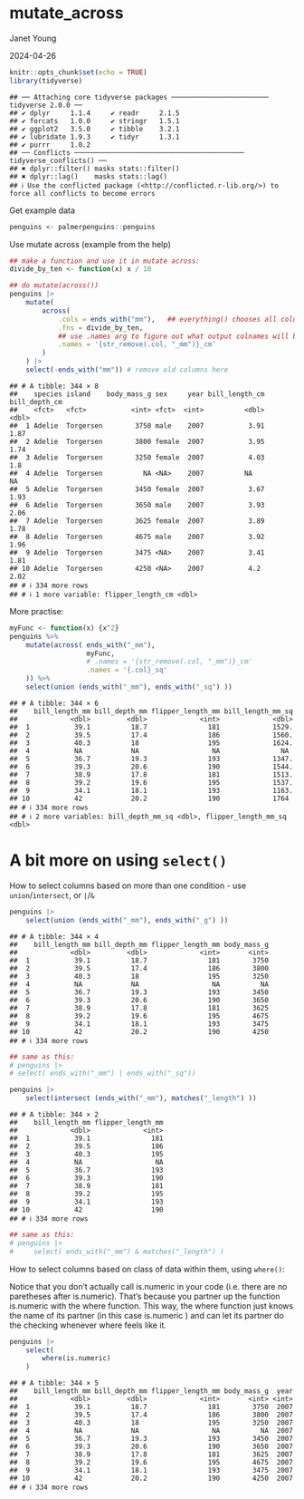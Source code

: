 mutate_across
================
Janet Young

2024-04-26

``` r
knitr::opts_chunk$set(echo = TRUE)
library(tidyverse)
```

    ## ── Attaching core tidyverse packages ──────────────────────── tidyverse 2.0.0 ──
    ## ✔ dplyr     1.1.4     ✔ readr     2.1.5
    ## ✔ forcats   1.0.0     ✔ stringr   1.5.1
    ## ✔ ggplot2   3.5.0     ✔ tibble    3.2.1
    ## ✔ lubridate 1.9.3     ✔ tidyr     1.3.1
    ## ✔ purrr     1.0.2     
    ## ── Conflicts ────────────────────────────────────────── tidyverse_conflicts() ──
    ## ✖ dplyr::filter() masks stats::filter()
    ## ✖ dplyr::lag()    masks stats::lag()
    ## ℹ Use the conflicted package (<http://conflicted.r-lib.org/>) to force all conflicts to become errors

Get example data

``` r
penguins <- palmerpenguins::penguins
```

Use mutate across (example from the help)

``` r
## make a function and use it in mutate across:
divide_by_ten <- function(x) x / 10

## do mutate(across())
penguins |>
    mutate(
        across(
            .cols = ends_with("mm"),   ## everything() chooses all columns
            .fns = divide_by_ten,
            ## use .names arg to figure out what output colnames will be. Empty names arg means values in current columns get replaced
            .names = '{str_remove(.col, "_mm")}_cm'
        )
    ) |>
    select(-ends_with("mm")) # remove old columns here
```

    ## # A tibble: 344 × 8
    ##    species island    body_mass_g sex     year bill_length_cm bill_depth_cm
    ##    <fct>   <fct>           <int> <fct>  <int>          <dbl>         <dbl>
    ##  1 Adelie  Torgersen        3750 male    2007           3.91          1.87
    ##  2 Adelie  Torgersen        3800 female  2007           3.95          1.74
    ##  3 Adelie  Torgersen        3250 female  2007           4.03          1.8 
    ##  4 Adelie  Torgersen          NA <NA>    2007          NA            NA   
    ##  5 Adelie  Torgersen        3450 female  2007           3.67          1.93
    ##  6 Adelie  Torgersen        3650 male    2007           3.93          2.06
    ##  7 Adelie  Torgersen        3625 female  2007           3.89          1.78
    ##  8 Adelie  Torgersen        4675 male    2007           3.92          1.96
    ##  9 Adelie  Torgersen        3475 <NA>    2007           3.41          1.81
    ## 10 Adelie  Torgersen        4250 <NA>    2007           4.2           2.02
    ## # ℹ 334 more rows
    ## # ℹ 1 more variable: flipper_length_cm <dbl>

More practise:

``` r
myFunc <- function(x) {x^2}
penguins %>% 
    mutate(across( ends_with("_mm"),
                   myFunc,
                   # .names = '{str_remove(.col, "_mm")}_cm'
                   .names = '{.col}_sq'
    )) %>% 
    select(union (ends_with("_mm"), ends_with("_sq") )) 
```

    ## # A tibble: 344 × 6
    ##    bill_length_mm bill_depth_mm flipper_length_mm bill_length_mm_sq
    ##             <dbl>         <dbl>             <int>             <dbl>
    ##  1           39.1          18.7               181             1529.
    ##  2           39.5          17.4               186             1560.
    ##  3           40.3          18                 195             1624.
    ##  4           NA            NA                  NA               NA 
    ##  5           36.7          19.3               193             1347.
    ##  6           39.3          20.6               190             1544.
    ##  7           38.9          17.8               181             1513.
    ##  8           39.2          19.6               195             1537.
    ##  9           34.1          18.1               193             1163.
    ## 10           42            20.2               190             1764 
    ## # ℹ 334 more rows
    ## # ℹ 2 more variables: bill_depth_mm_sq <dbl>, flipper_length_mm_sq <dbl>

# A bit more on using `select()`

How to select columns based on more than one condition - use
`union`/`intersect`, or `|`/`&`

``` r
penguins |> 
    select(union (ends_with("_mm"), ends_with("_g") )) 
```

    ## # A tibble: 344 × 4
    ##    bill_length_mm bill_depth_mm flipper_length_mm body_mass_g
    ##             <dbl>         <dbl>             <int>       <int>
    ##  1           39.1          18.7               181        3750
    ##  2           39.5          17.4               186        3800
    ##  3           40.3          18                 195        3250
    ##  4           NA            NA                  NA          NA
    ##  5           36.7          19.3               193        3450
    ##  6           39.3          20.6               190        3650
    ##  7           38.9          17.8               181        3625
    ##  8           39.2          19.6               195        4675
    ##  9           34.1          18.1               193        3475
    ## 10           42            20.2               190        4250
    ## # ℹ 334 more rows

``` r
## same as this:
# penguins |> 
# select( ends_with("_mm") | ends_with("_sq")) 
```

``` r
penguins |>
    select(intersect (ends_with("_mm"), matches("_length") ))
```

    ## # A tibble: 344 × 2
    ##    bill_length_mm flipper_length_mm
    ##             <dbl>             <int>
    ##  1           39.1               181
    ##  2           39.5               186
    ##  3           40.3               195
    ##  4           NA                  NA
    ##  5           36.7               193
    ##  6           39.3               190
    ##  7           38.9               181
    ##  8           39.2               195
    ##  9           34.1               193
    ## 10           42                 190
    ## # ℹ 334 more rows

``` r
## same as this:
# penguins |> 
#     select( ends_with("_mm") & matches("_length") ) 
```

How to select columns based on class of data within them, using
`where()`:

Notice that you don’t actually call is.numeric in your code (i.e. there
are no paretheses after is.numeric). That’s because you partner up the
function is.numeric with the where function. This way, the where
function just knows the name of its partner (in this case is.numeric )
and can let its partner do the checking whenever where feels like it.

``` r
penguins |>
    select(
        where(is.numeric)
    )
```

    ## # A tibble: 344 × 5
    ##    bill_length_mm bill_depth_mm flipper_length_mm body_mass_g  year
    ##             <dbl>         <dbl>             <int>       <int> <int>
    ##  1           39.1          18.7               181        3750  2007
    ##  2           39.5          17.4               186        3800  2007
    ##  3           40.3          18                 195        3250  2007
    ##  4           NA            NA                  NA          NA  2007
    ##  5           36.7          19.3               193        3450  2007
    ##  6           39.3          20.6               190        3650  2007
    ##  7           38.9          17.8               181        3625  2007
    ##  8           39.2          19.6               195        4675  2007
    ##  9           34.1          18.1               193        3475  2007
    ## 10           42            20.2               190        4250  2007
    ## # ℹ 334 more rows
